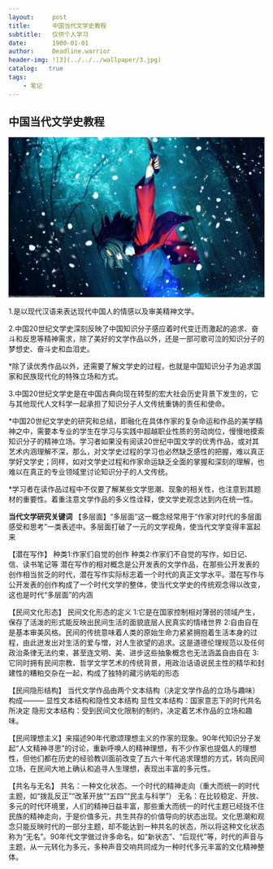 ```yaml
---
layout:     post
title:      中国当代文学史教程
subtitle:   仅供个人学习
date:       1900-01-01
author:     Deadline.warrior
header-img: ![3](../../../wallpaper/3.jpg)
catalog:   true
tags:
    - 笔记
---
```


## 中国当代文学史教程

![3](img/3.jpg)


1.是以现代汉语来表达现代中国人的情感以及审美精神文学。

2.中国20世纪文学史深刻反映了中国知识分子感应着时代变迁而激起的追求、奋斗和反思等精神需求，除了美好的文学作品以外，还是一部可歌可泣的知识分子的梦想史、奋斗史和血泪史。

*除了读优秀作品以外，还需要了解文学史的过程，也就是中国知识分子为追求国家和民族现代化的特殊立场和方式。

3.中国20世纪文学史是在中国古典向现在转型的宏大社会历史背景下发生的，它与其他现代人文科学一起承担了知识分子人文传统重铸的责任和使命。

*中国20世纪文学史的研究和总结，即融化在具体作家的复杂命运和作品的美学精神之中，需要本专业的学生在学习与实践中超越职业性质的劳动岗位，慢慢地摸索知识分子的精神立场。学习者如果没有阅读20世纪中国文学的优秀作品，或对其艺术内涵理解不深，那么，对文学史过程的学习也必然缺乏感性的把握，难以真正学好文学史；同样，如对文学史过程和作家命运缺乏全面的掌握和深刻的理解，也难以在真正的专业领域里讨论知识分子的人文传统。

*学习者在读作品过程中不仅要了解某些文学思潮、现象的相关性，也注意到其题材的重要性。着重注意文学作品的多义性诠释，使文学史观念达到内在统一性。

**当代文学研究关键词**
【多层面】“多层面”这一概念经常用于“作家对时代的多层面感受和思考”一类表述中。多层面打破了一元的文学视角，使当代文学变得丰富起来

【潜在写作】
种类1:作家们自觉的创作
种类2:作家们不自觉的写作，如日记、信、读书笔记等
潜在写作的相对概念是公开发表的文学作品，在那些公开发表的创作相当贫乏的时代，潜在写作实际标志着一个时代的真正文学水平。潜在写作与公开发表的创作构成了一个时代文学的整体，使当代文学史的传统观念得以改变，这也是时代“多层面”的内涵

【民间文化形态】
民间文化形态的定义
1:它是在国家控制相对薄弱的领域产生，保存了活泼的形式能反映出民间生活的面貌底层人民真实的情绪世界
2:自由自在是基本审美风格。民间的传统意味着人类的原始生命力紧紧拥抱着生活本身的过程，由此迸发出对生活的爱与憎，对人生欲望的追求。这是道德伦理规范以及任何政治条律无法约束，甚至连文明、美、进步这些抽象概念也无法涵盖自由自在
3:它同时拥有民间宗教、哲学文学艺术的传统背景，用政治话语说民主性的精华和封建性的糟粕交杂在一起，构成了独特的藏污纳垢的形态

【民间隐形结构】
当代文学作品由两个文本结构（决定文学作品的立场与趣味）构成———
显性文本结构和隐性文本结构
显性文本结构：国家意志下的时代共名所决定
隐形文本结构：受到民间文化限制的制约，决定着艺术作品的立场和趣味。

【民间理想主义】来描述90年代歌颂理想主义的作家的现象。90年代知识分子发起“人文精神寻思”的讨论，重新呼唤人的精神理想，有不少作家也提倡人的理想性，但他们都在历史的经验教训面前改变了五六十年代追求理想的方式，转向民间立场，在民间大地上确认和追寻人生理想，表现出丰富的多元性。

【共名与无名】
共名：一种文化状态。一个时代的精神走向（重大而统一的时代主题，如“拨乱反正”“改革开放”“五四”“民主与科学”）
无名：在比较稳定、开放、多元的时代环境里，人们的精神日益丰富，那些重大而统一的时代主题已经拢不住民族的精神走向，于是价值多元，共生共存的价值导向的状态出现。文化思潮和观念只能反映时代的一部分主题，却不能达到一种共名的状态，所以将这种文化状态称为“无名”。90年代文学做过许多命名，如“新状态”、“后现代”等，时代的声音与主题，从一元转化为多元，多种声音交响共同成为一种时代多元丰富的文化精神整体。

